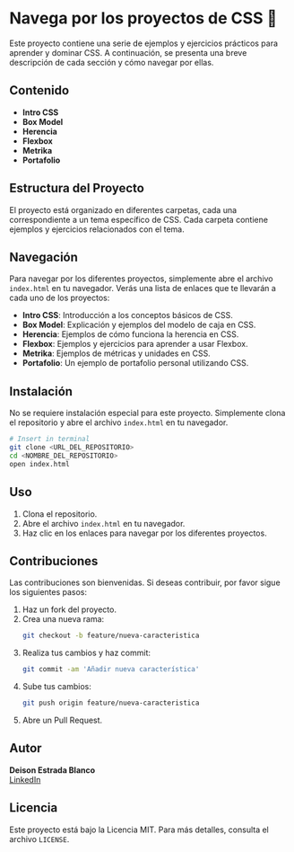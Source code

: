 # Navega por los proyectos de CSS 🧐

Este proyecto contiene una serie de ejemplos y ejercicios prácticos para aprender y dominar CSS. A continuación, se presenta una breve descripción de cada sección y cómo navegar por ellas.

## Contenido
- **Intro CSS**
- **Box Model**
- **Herencia**
- **Flexbox**
- **Metrika**
- **Portafolio**

## Estructura del Proyecto
El proyecto está organizado en diferentes carpetas, cada una correspondiente a un tema específico de CSS. Cada carpeta contiene ejemplos y ejercicios relacionados con el tema.

## Navegación
Para navegar por los diferentes proyectos, simplemente abre el archivo `index.html` en tu navegador. Verás una lista de enlaces que te llevarán a cada uno de los proyectos:

- **Intro CSS**: Introducción a los conceptos básicos de CSS.
- **Box Model**: Explicación y ejemplos del modelo de caja en CSS.
- **Herencia**: Ejemplos de cómo funciona la herencia en CSS.
- **Flexbox**: Ejemplos y ejercicios para aprender a usar Flexbox.
- **Metrika**: Ejemplos de métricas y unidades en CSS.
- **Portafolio**: Un ejemplo de portafolio personal utilizando CSS.

## Instalación
No se requiere instalación especial para este proyecto. Simplemente clona el repositorio y abre el archivo `index.html` en tu navegador.

```bash
# Insert in terminal
git clone <URL_DEL_REPOSITORIO>
cd <NOMBRE_DEL_REPOSITORIO>
open index.html
```

## Uso
1. Clona el repositorio.
2. Abre el archivo `index.html` en tu navegador.
3. Haz clic en los enlaces para navegar por los diferentes proyectos.

## Contribuciones
Las contribuciones son bienvenidas. Si deseas contribuir, por favor sigue los siguientes pasos:

1. Haz un fork del proyecto.
2. Crea una nueva rama:
    ```bash
    git checkout -b feature/nueva-caracteristica
    ```
3. Realiza tus cambios y haz commit:
    ```bash
    git commit -am 'Añadir nueva característica'
    ```
4. Sube tus cambios:
    ```bash
    git push origin feature/nueva-caracteristica
    ```
5. Abre un Pull Request.

## Autor
**Deison Estrada Blanco**  
[LinkedIn](https://www.linkedin.com)

## Licencia
Este proyecto está bajo la Licencia MIT. Para más detalles, consulta el archivo `LICENSE`.
